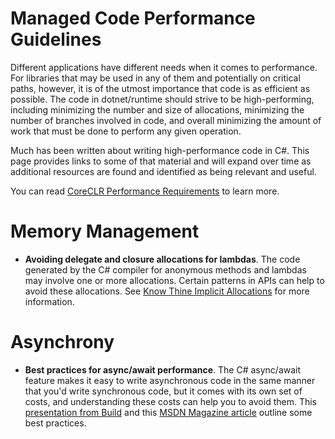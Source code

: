Managed Code Performance Guidelines
===================================

Different applications have different needs when it comes to performance.  For libraries that may be used in any of them and potentially on critical paths, however, it is of the utmost importance that code is as efficient as possible.  The code in dotnet/runtime should strive to be high-performing, including minimizing the number and size of allocations, minimizing the number of branches involved in code, and overall minimizing the amount of work that must be done to perform any given operation.

Much has been written about writing high-performance code in C#.  This page provides links to some of that material and will expand over time as additional resources are found and identified as being relevant and useful.

You can read [CoreCLR Performance Requirements](../project/performance-guidelines.md) to learn more.

# Memory Management

* **Avoiding delegate and closure allocations for lambdas**.  The code generated by the C# compiler for anonymous methods and lambdas may involve one or more allocations.  Certain patterns in APIs can help to avoid these allocations.  See [Know Thine Implicit Allocations](https://blogs.msdn.com/b/pfxteam/archive/2012/02/03/10263921.aspx) for more information.

# Asynchrony

* **Best practices for async/await performance**.  The C# async/await feature makes it easy to write asynchronous code in the same manner that you'd write synchronous code, but it comes with its own set of costs, and understanding these costs can help you to avoid them.  This [presentation from Build](https://channel9.msdn.com/Events/BUILD/BUILD2011/TOOL-829T) and this [MSDN Magazine article](https://msdn.microsoft.com/en-us/magazine/hh456402.aspx) outline some best practices.
